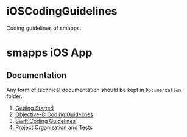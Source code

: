 # iOSCodingGuidelines
Coding guidelines of smapps.

# smapps iOS App

## Documentation

Any form of technical documentation should be kept in `Documentation` folder.


1. [Getting Started](Documentation/GettingStarted.md)
1. [Objective-C Coding Guidelines](Documentation/ObjectiveCCodingGuidelines.md)
1. [Swift Coding Guidelines](Documentation/SwiftCodingGuidelines.md)
1. [Project Organization and Tests](Documentation/ProjectOrganizationAndTests.md)
